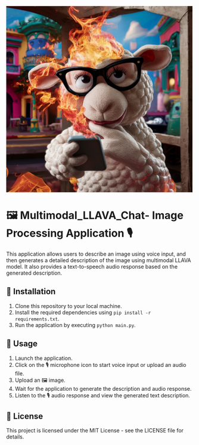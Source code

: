 <img src="assets/chat_llava.png" alt="Alt text" title="Optional title" width="500" height="500">


# 🖼️ Multimodal_LLAVA_Chat- Image Processing Application 🎙️

This application allows users to describe an image using voice input, and then generates a detailed description of the image using multimodal LLAVA model. It also provides a text-to-speech audio response based on the generated description.

## 🚀 Installation

1. Clone this repository to your local machine.
2. Install the required dependencies using `pip install -r requirements.txt`.
3. Run the application by executing `python main.py`.

## 📝 Usage

1. Launch the application.
2. Click on the 🎙️ microphone icon to start voice input or upload an audio file.
3. Upload an 🖼️ image.
4. Wait for the application to generate the description and audio response.
5. Listen to the 🎙️ audio response and view the generated text description.

## 📄 License

This project is licensed under the MIT License - see the LICENSE file for details.

